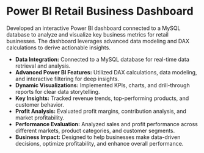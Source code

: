 # **Power BI Retail Business Dashboard**  

Developed an interactive Power BI dashboard connected to a MySQL database to analyze and visualize key business metrics for retail businesses. The dashboard leverages advanced data modeling and DAX calculations to derive actionable insights.  
- **Data Integration:** Connected to a MySQL database for real-time data retrieval and analysis.  
- **Advanced Power BI Features:** Utilized DAX calculations, data modeling, and interactive filtering for deep insights.  
- **Dynamic Visualizations:** Implemented KPIs, charts, and drill-through reports for clear data storytelling.  
- **Key Insights:** Tracked revenue trends, top-performing products, and customer behavior.  
- **Profit Analysis:** Evaluated profit margins, contribution analysis, and market profitability.  
- **Performance Evaluation:** Analyzed sales and profit performance across different markets, product categories, and customer segments.  
- **Business Impact:** Designed to help businesses make data-driven decisions, optimize profitability, and enhance overall performance.  
